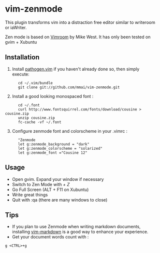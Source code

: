 vim-zenmode
===========

This plugin transforms vim into a distraction free editor similar to writeroom or iaWriter.

Zen mode is based on [Vimroom](http://projects.mikewest.org/vimroom/) by
Mike West. It has only been tested on gvim + Xubuntu

Installation
------------

1. Install [pathogen.vim](https://github.com/tpope/vim-pathogen) if you haven't
already done so, then simply execute:

```shell
      cd ~/.vim/bundle
      git clone git://github.com/mmai/vim-zenmode.git
```
2. Install a good looking monospaced font :

```vim
      cd ~/.font
      curl http://www.fontsquirrel.com/fonts/download/cousine > cousine.zip
      unzip cousine.zip
      fc-cache -vf ~/.font
```

3. Configure zenmode font and colorscheme in your .vimrc :

```vim
      "Zenmode
      let g:zenmode_background = "dark"
      let g:zenmode_colorscheme = "solarized"
      let g:zenmode_font ="Cousine 12"
```

Usage
-----

* Open gvim. Expand your window if necessary
* Switch to Zen Mode with _<LEADER> + Z_
* Go Full Screen (ALT + F11 on Xubuntu)
* Write great things
* Quit with :qa (there are many windows to close)

Tips
----

* If you plan to use Zenmode when writing markdown documents, installing
[vim-markdown](https://github.com/plasticboy/vim-markdown) is a good way to enhance your experience.
* Get your document words count with :
```
g <CTRL>+g
```
